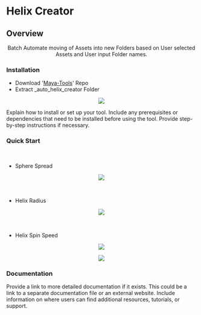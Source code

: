 # Helix Creator

## Overview


<div align="center">Batch Automate moving of Assets into new Folders based on User selected Assets and User input Folder names.
</div>


### Installation


   - Download '[Maya-Tools](https://github.com/BlakeXYZ/Maya-Tools/tree/main)' Repo
   - Extract _auto_helix_creator Folder 


<p align="center">
<img src="https://github.com/BlakeXYZ/Maya-Tools/assets/37947050/45325716-8ac3-4ed6-a5e6-0bb5f07eecec">
</p>



Explain how to install or set up your tool. Include any prerequisites or dependencies that need to be installed before using the tool. Provide step-by-step instructions if necessary.

### Quick Start

<br>

- Sphere Spread
<p align="center">
<img src="https://github.com/BlakeXYZ/Maya-Tools/assets/37947050/ede8d113-ef9e-4cb3-8d67-7a2d181795df">
</p>
<br>

- Helix Radius

<p align="center">
<img src="https://github.com/BlakeXYZ/Maya-Tools/assets/37947050/ee9a0cbd-ce47-4623-ab08-ce1bf8a3e290">
</p>
<br>

- Helix Spin Speed
  
<p align="center">
<img src="https://github.com/BlakeXYZ/Maya-Tools/assets/37947050/05a0a0c0-8f6d-4ec1-833f-7f06e6407c3a">
</p>
<p align="center">
<img src="https://github.com/BlakeXYZ/Maya-Tools/assets/37947050/6de8f1a1-50c1-436b-8faa-e5c2e6a716c4">
</p>



### Documentation

Provide a link to more detailed documentation if it exists. This could be a link to a separate documentation file or an external website. Include information on where users can find additional resources, tutorials, or support.
